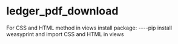 # ledger_pdf_download
For CSS and HTML method in views install package:
----pip install weasyprint
and import CSS and HTML in views

